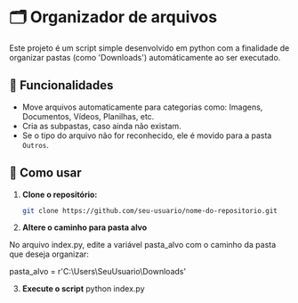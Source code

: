 # 🗂️ Organizador de arquivos

Este projeto é um script simple desenvolvido em python com a finalidade de organizar pastas (como 'Downloads') automáticamente ao ser executado.

## 📌 Funcionalidades

- Move arquivos automaticamente para categorias como: Imagens, Documentos, Vídeos, Planilhas, etc.
- Cria as subpastas, caso ainda não existam.
- Se o tipo do arquivo não for reconhecido, ele é movido para a pasta `Outros`.

## 🚀 Como usar

1. **Clone o repositório:**
   ```bash
   git clone https://github.com/seu-usuario/nome-do-repositorio.git

2. **Altere o caminho para pasta alvo**

  No arquivo index.py, edite a variável pasta_alvo com o caminho da pasta que deseja organizar:

  pasta_alvo = r'C:\Users\SeuUsuario\Downloads' 

3. **Execute o script**
   python index.py
